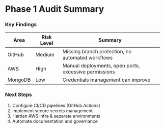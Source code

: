# Phase 1 Audit Summary

### Key Findings
| Area | Risk Level | Summary |
|------|------------|---------|
| GitHub | Medium | Missing branch protection, no automated workflows |
| AWS    | High   | Manual deployments, open ports, excessive permissions |
| MongoDB | Low   | Credentials management can improve |

### Next Steps
1. Configure CI/CD pipelines (GitHub Actions)
2. Implement secure secrets management
3. Harden AWS infra & separate environments
4. Automate documentation and governance
